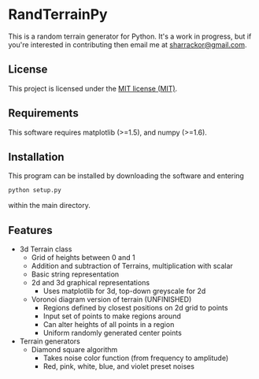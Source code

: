 # RandTerrainPy

This is a random terrain generator for Python. It's a work in progress, but if you're interested in contributing then email me at sharrackor@gmail.com.

## License

This project is licensed under the [MIT license (MIT)](LICENSE).

## Requirements

This software requires matplotlib (>=1.5), and numpy (>=1.6).

## Installation

This program can be installed by downloading the software and entering

```bash
python setup.py
```

within the main directory.

## Features

* 3d Terrain class
    * Grid of heights between 0 and 1
    * Addition and subtraction of Terrains, multiplication with scalar
    * Basic string representation
    * 2d and 3d graphical representations
        * Uses matplotlib for 3d, top-down greyscale for 2d
    * Voronoi diagram version of terrain (UNFINISHED)
        * Regions defined by closest positions on 2d grid to points
        * Input set of points to make regions around
        * Can alter heights of all points in a region
        * Uniform randomly generated center points
* Terrain generators
    * Diamond square algorithm
        * Takes noise color function (from frequency to amplitude)
        * Red, pink, white, blue, and violet preset noises